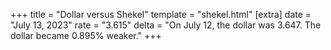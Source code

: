 +++
title = "Dollar versus Shekel"
template = "shekel.html"
[extra]
date = "July 13, 2023"
rate = "3.615"
delta = "On July 12, the dollar was 3.647. The dollar became 0.895% weaker."
+++
